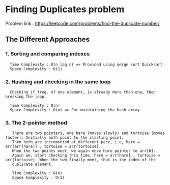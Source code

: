 # Finding Duplicates problem

Problem link : https://leetcode.com/problems/find-the-duplicate-number/

## The Different Approaches

### 1. Sorting and comparing indexes
      
      Time Complexity : O(n log n) => Provided using merge sort Quicksort
      Space Complexity : O(1)
      
### 2. Hashing and checking in the same loop

      Checking if freq. of one element, is already more than one, then breaking the loop.
      
      Time Complexity : O(n)
      Space Complexity : O(n) => For maintaining the hash array
      
### 3. The 2-pointer method 
      
       There are two pointers, one hare (moves slowly) and tortoise (moves faster). Initially both point to the starting point. 
       Then both are incremented at different pace, i.e, hare = arr[arr[hare]] , tortoise = arr[tortoise].
       When the two points meet, we again move hare pointer to arr[0].
       Again we, start checking this time, hare = arr[hare] , tortoise = arr[tortoise]. When the two finally meet, that is the index of the 
       duplicate element.
       
       Time Complexity : O(n)
       Space Complexity : O(1)

